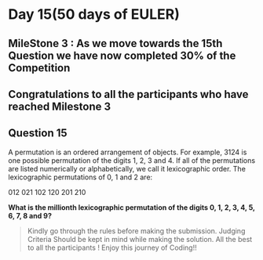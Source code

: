 # Day 15(50 days of EULER)

## **MileStone 3** : As we move towards the 15th Question we have now completed 30% of the Competition

## Congratulations to all the participants who have reached **Milestone 3**

## Question 15

A permutation is an ordered arrangement of objects. For example, 3124 is one possible permutation of the digits 1, 2, 3 and 4. If all of the permutations are listed numerically or alphabetically, we call it lexicographic order. The lexicographic permutations of 0, 1 and 2 are:

012   021   102   120   201   210

**What is the millionth lexicographic permutation of the digits 0, 1, 2, 3, 4, 5, 6, 7, 8 and 9?**

> Kindly go through the rules before making the submission.
>Judging Criteria Should be kept in mind while making the solution.
>All the best to all the participants ! Enjoy this journey of Coding!!

